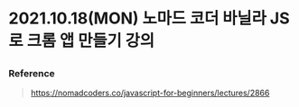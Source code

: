 # 2021.10.18(MON) 노마드 코더 바닐라 JS로 크롬 앱 만들기 강의

## 


### Reference
> https://nomadcoders.co/javascript-for-beginners/lectures/2866